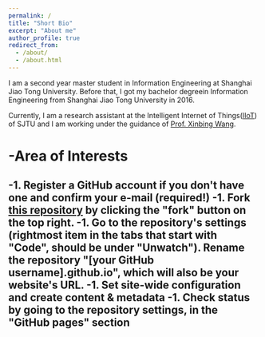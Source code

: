 ```yaml
---
permalink: /
title: "Short Bio"
excerpt: "About me"
author_profile: true
redirect_from: 
  - /about/
  - /about.html
---
```

I am a second year master student in Information Engineering at Shanghai Jiao Tong University. Before that, I got my bachelor degreein Information Engineering from Shanghai Jiao Tong University in 2016.

Currently, I am a research assistant at the Intelligent Internet of Things([IIoT](http://iiot.sjtu.edu.cn)) of SJTU and I am working under the guidance of [Prof. Xinbing Wang](http://iwct.sjtu.edu.cn/Personal/xwang8/index.html). 


-Area of Interests
======
-1. Register a GitHub account if you don't have one and confirm your e-mail (required!)
-1. Fork [this repository](https://github.com/academicpages/academicpages.github.io) by clicking the "fork" button on the top right. 
-1. Go to the repository's settings (rightmost item in the tabs that start with "Code", should be under "Unwatch"). Rename the repository "[your GitHub username].github.io", which will also be your website's URL.
-1. Set site-wide configuration and create content & metadata
-1. Check status by going to the repository settings, in the "GitHub pages" section
-

